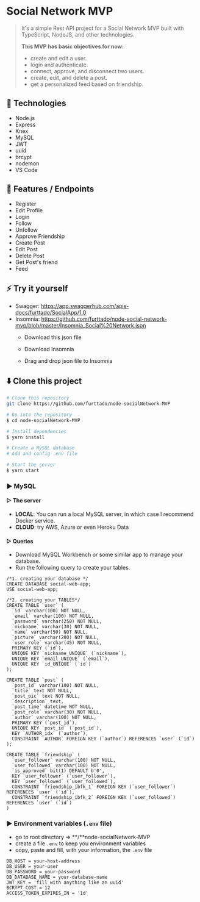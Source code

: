 # Social Network MVP

> It's a simple Rest API project for a Social Network MVP built with TypeScript, NodeJS, and other technologies.
>
> **This MVP has basic objectives for now:**
>
> * create and edit a user.
> * login and authenticate.
> * connect, approve, and disconnect two users.
> * create, edit, and delete a post.
> * get a personalized feed based on friendship.



## 🚀 Technologies

* Node.js
* Express
* Knex
* MySQL
* JWT
* uuid
* brcypt
* nodemon
* VS Code



## 📌 Features / Endpoints

* Register
* Edit Profile
* Login
* Follow
* Unfollow
* Approve Friendship
* Create Post
* Edit Post
* Delete Post
* Get Post's friend
* Feed



## ⚡ Try it yourself

* Swagger: https://app.swaggerhub.com/apis-docs/furttado/SocialApp/1.0
* Insomnia: https://github.com/furttado/node-social-network-mvp/blob/master/Insomnia_Social%20Network.json
  * Download this json file
  
  * Download Insomnia
  
  * Drag and drop json file to Insomnia
  
    

## **:arrow_down:** Clone this project

```bash
# Clone this repository
git clone https://github.com/furttado/node-socialNetwork-MVP

# Go into the repository
$ cd node-socialNetwork-MVP

# Install dependencies
$ yarn install

# Create a MySQL database
# Add and config .env file 

# Start the server
$ yarn start
```



### ▶  MySQL 

#### ▷ The server

* **LOCAL**: You can run a local MySQL server, in which case I recommend Docker service.
* **CLOUD**: try AWS, Azure or even Heroku Data

#### ▷ Queries

* Download MySQL Workbench or some similar app to manage your database.
* Run the following query to create your tables.

```mysql
/*1. creating your database */
CREATE DATABASE social-web-app;
USE social-web-app;

/*2. creating your TABLES*/
CREATE TABLE `user` (
  `id` varchar(100) NOT NULL,
  `email` varchar(100) NOT NULL,
  `password` varchar(250) NOT NULL,
  `nickname` varchar(30) NOT NULL,
  `name` varchar(50) NOT NULL,
  `picture` varchar(200) NOT NULL,
  `user_role` varchar(45) NOT NULL,
  PRIMARY KEY (`id`),
  UNIQUE KEY `nickname_UNIQUE` (`nickname`),
  UNIQUE KEY `email_UNIQUE` (`email`),
  UNIQUE KEY `id_UNIQUE` (`id`)
);

CREATE TABLE `post` (
  `post_id` varchar(100) NOT NULL,
  `title` text NOT NULL,
  `post_pic` text NOT NULL,
  `description` text,
  `post_time` datetime NOT NULL,
  `post_role` varchar(30) NOT NULL,
  `author` varchar(100) NOT NULL,
  PRIMARY KEY (`post_id`),
  UNIQUE KEY `post_id` (`post_id`),
  KEY `AUTHOR_idx` (`author`),
  CONSTRAINT `AUTHOR` FOREIGN KEY (`author`) REFERENCES `user` (`id`)
);

CREATE TABLE `friendship` (
  `user_follower` varchar(100) NOT NULL,
  `user_followed` varchar(100) NOT NULL,
  `is_approved` bit(1) DEFAULT b'0',
  KEY `user_follower` (`user_follower`),
  KEY `user_followed` (`user_followed`),
  CONSTRAINT `friendship_ibfk_1` FOREIGN KEY (`user_follower`) REFERENCES `user` (`id`),
  CONSTRAINT `friendship_ibfk_2` FOREIGN KEY (`user_followed`) REFERENCES `user` (`id`)
)
```



### ▶ Environment variables (`.env` file)

* go to root directory => **/**node-socialNetwork-MVP
* create a file `.env` to keep you environment variables
* copy, paste and fill, with your information,  the `.env` file

```
DB_HOST = your-host-address
DB_USER = your-user
DB_PASSWORD = your-password
DB_DATABASE_NAME = your-database-name
JWT_KEY = 'fill with anything like an uuid' 
BCRYPT_COST = 12
ACCESS_TOKEN_EXPIRES_IN = '1d'
```


